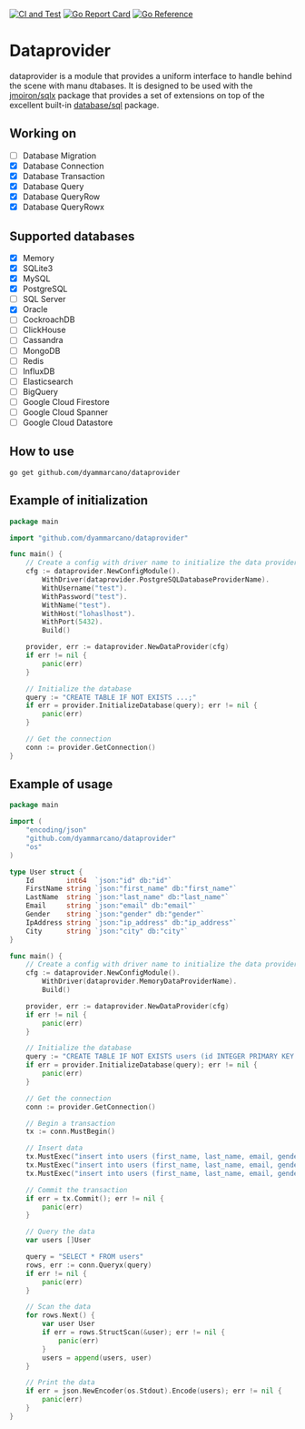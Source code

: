 [![CI and Test](https://github.com/dyammarcano/dataprovider/actions/workflows/ci.yml/badge.svg)](https://github.com/dyammarcano/dataprovider/actions/workflows/ci.yml)
[![Go Report Card](https://goreportcard.com/badge/github.com/dyammarcano/dataprovider)](https://goreportcard.com/report/github.com/dyammarcano/dataprovider)
[![Go Reference](https://pkg.go.dev/badge/github.com/dyammarcano/dataprovider.svg)](https://pkg.go.dev/github.com/dyammarcano/dataprovider)

# Dataprovider

dataprovider is a module that provides a uniform interface to handle behind the scene with manu dtabases. It is designed
to be used with the [jmoiron/sqlx](https://github.com/jmoiron/sqlx) package that provides a set of extensions on top of
the excellent built-in [database/sql](https://pkg.go.dev/database/sql) package.

## Working on

- [ ] Database Migration
- [x] Database Connection
- [x] Database Transaction
- [x] Database Query
- [x] Database QueryRow
- [x] Database QueryRowx

## Supported databases

- [x] Memory
- [x] SQLite3
- [x] MySQL
- [x] PostgreSQL
- [ ] SQL Server
- [x] Oracle
- [ ] CockroachDB
- [ ] ClickHouse
- [ ] Cassandra
- [ ] MongoDB
- [ ] Redis
- [ ] InfluxDB
- [ ] Elasticsearch
- [ ] BigQuery
- [ ] Google Cloud Firestore
- [ ] Google Cloud Spanner
- [ ] Google Cloud Datastore

## How to use

```shell
go get github.com/dyammarcano/dataprovider
```

## Example of initialization
```go
package main

import "github.com/dyammarcano/dataprovider"

func main() {
	// Create a config with driver name to initialize the data provider
	cfg := dataprovider.NewConfigModule().
		WithDriver(dataprovider.PostgreSQLDatabaseProviderName).
		WithUsername("test").
		WithPassword("test").
		WithName("test").
		WithHost("lohaslhost").
		WithPort(5432).
		Build()

	provider, err := dataprovider.NewDataProvider(cfg)
	if err != nil {
		panic(err)
	}

	// Initialize the database
	query := "CREATE TABLE IF NOT EXISTS ...;"
	if err = provider.InitializeDatabase(query); err != nil {
		panic(err)
	}

	// Get the connection
	conn := provider.GetConnection()
}
```

## Example of usage

```go
package main

import (
	"encoding/json"
	"github.com/dyammarcano/dataprovider"
	"os"
)

type User struct {
	Id        int64  `json:"id" db:"id"`
	FirstName string `json:"first_name" db:"first_name"`
	LastName  string `json:"last_name" db:"last_name"`
	Email     string `json:"email" db:"email"`
	Gender    string `json:"gender" db:"gender"`
	IpAddress string `json:"ip_address" db:"ip_address"`
	City      string `json:"city" db:"city"`
}

func main() {
	// Create a config with driver name to initialize the data provider
	cfg := dataprovider.NewConfigModule().
		WithDriver(dataprovider.MemoryDataProviderName).
		Build()

	provider, err := dataprovider.NewDataProvider(cfg)
	if err != nil {
		panic(err)
	}

	// Initialize the database
	query := "CREATE TABLE IF NOT EXISTS users (id INTEGER PRIMARY KEY AUTOINCREMENT, first_name TEXT, last_name TEXT, email TEXT, gender TEXT, ip_address TEXT, city TEXT);"
	if err = provider.InitializeDatabase(query); err != nil {
		panic(err)
	}

	// Get the connection
	conn := provider.GetConnection()

	// Begin a transaction
	tx := conn.MustBegin()

	// Insert data
	tx.MustExec("insert into users (first_name, last_name, email, gender, ip_address, city) values ('Marcus', 'Bengefield', 'mbengefield0@vistaprint.com', 'Male', '83.121.11.105', 'Miura');")
	tx.MustExec("insert into users (first_name, last_name, email, gender, ip_address, city) values ('Brandise', 'Mateuszczyk', 'bmateuszczyk1@vistaprint.com', 'Female', '131.187.209.233', 'Dalududalu');")
	tx.MustExec("insert into users (first_name, last_name, email, gender, ip_address, city) values ('Ray', 'Ginnaly', 'rginnaly2@merriam-webster.com', 'Male', '76.71.94.89', 'Al Baqāliţah');")

	// Commit the transaction
	if err = tx.Commit(); err != nil {
		panic(err)
	}

	// Query the data
	var users []User

	query = "SELECT * FROM users"
	rows, err := conn.Queryx(query)
	if err != nil {
		panic(err)
	}

	// Scan the data
	for rows.Next() {
		var user User
		if err = rows.StructScan(&user); err != nil {
			panic(err)
		}
		users = append(users, user)
	}

	// Print the data
	if err = json.NewEncoder(os.Stdout).Encode(users); err != nil {
		panic(err)
	}
}
```